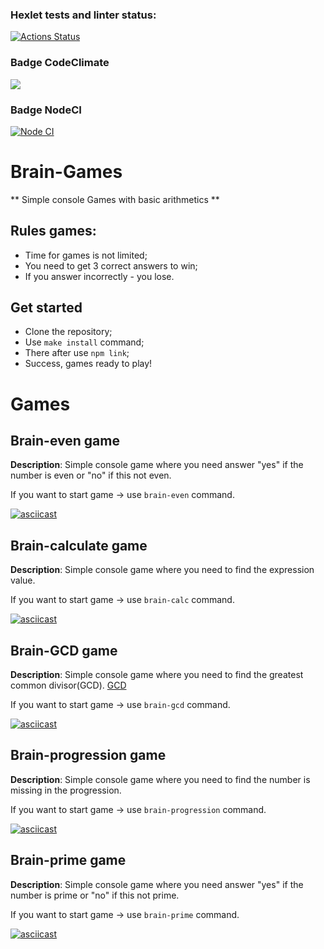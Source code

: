 ### Hexlet tests and linter status:
[![Actions Status](https://github.com/ArsenyKonkolovich/backend-project-lvl1/workflows/hexlet-check/badge.svg)](https://github.com/ArsenyKonkolovich/backend-project-lvl1/actions)

### Badge CodeClimate
<a href="https://codeclimate.com/github/ArsenyKonkolovich/backend-project-lvl1/maintainability"><img src="https://api.codeclimate.com/v1/badges/b59aa424b1aee93cb52b/maintainability" /></a>

### Badge NodeCI
[![Node CI](https://github.com/ArsenyKonkolovich/backend-project-lvl1/actions/workflows/nodejs.yml/badge.svg)](https://github.com/ArsenyKonkolovich/backend-project-lvl1/actions/workflows/nodejs.yml)

# Brain-Games

** Simple console Games with basic arithmetics **

## Rules games: 
- Time for games is not limited;
- You need to get 3 correct answers to win;
- If you answer incorrectly - you lose.

## Get started

- Clone the repository; <br> 
- Use `make install` command; <br>
- There after use `npm link`;<br>
- Success, games ready to play!

# Games

## Brain-even game

**Description**: Simple console game where you need answer "yes" if the number is even or "no" if this not even.

If you want to start game -> use `brain-even` command.

[![asciicast](https://asciinema.org/a/5DoEzzG6ZV5rcg67xHi32qVFT.svg)](https://asciinema.org/a/5DoEzzG6ZV5rcg67xHi32qVFT)

## Brain-calculate game

**Description**: Simple console game where you need to find the expression value.

If you want to start game -> use `brain-calc` command.

[![asciicast](https://asciinema.org/a/VR7HE1Sd6aXORjKA17gQ5p6CD.svg)](https://asciinema.org/a/VR7HE1Sd6aXORjKA17gQ5p6CD)

## Brain-GCD game

**Description**: Simple console game where you need to find the greatest common divisor(GCD).
[GCD](https://en.wikipedia.org/wiki/Greatest_common_divisor)

If you want to start game -> use `brain-gcd` command.

[![asciicast](https://asciinema.org/a/IQnaSo3nJKqzqzR2CIE3wrmf0.svg)](https://asciinema.org/a/IQnaSo3nJKqzqzR2CIE3wrmf0)

## Brain-progression game

**Description**: Simple console game where you need to find the number is missing in the progression.

If you want to start game -> use `brain-progression` command.

[![asciicast](https://asciinema.org/a/f0xFthgD4Mzef9dPtLn8Ktj8L.svg)](https://asciinema.org/a/f0xFthgD4Mzef9dPtLn8Ktj8L)

## Brain-prime game

**Description**: Simple console game where you need answer "yes" if the number is prime or "no" if this not prime.

If you want to start game -> use `brain-prime` command.

[![asciicast](https://asciinema.org/a/5OsgOLpfKqAQdCcjWYdjbaBk2.svg)](https://asciinema.org/a/5OsgOLpfKqAQdCcjWYdjbaBk2)